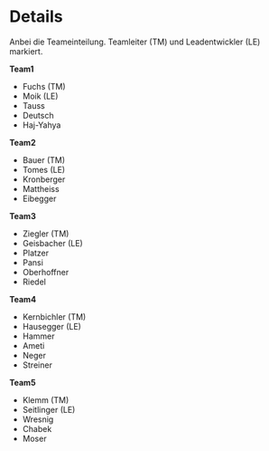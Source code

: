 # Details #
Anbei die Teameinteilung. Teamleiter (TM) und Leadentwickler (LE) markiert.

**Team1**
  * Fuchs (TM)
  * Moik (LE)
  * Tauss
  * Deutsch
  * Haj-Yahya

**Team2**
  * Bauer (TM)
  * Tomes (LE)
  * Kronberger
  * Mattheiss
  * Eibegger

**Team3**
  * Ziegler (TM)
  * Geisbacher (LE)
  * Platzer
  * Pansi
  * Oberhoffner
  * Riedel

**Team4**
  * Kernbichler (TM)
  * Hausegger (LE)
  * Hammer
  * Ameti
  * Neger
  * Streiner

**Team5**
  * Klemm (TM)
  * Seitlinger (LE)
  * Wresnig
  * Chabek
  * Moser